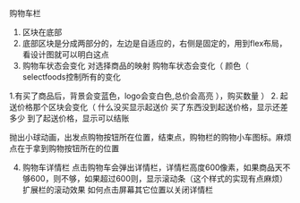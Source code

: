 购物车栏
1. 区块在底部
2. 底部区块是分成两部分的，左边是自适应的，右侧是固定的，用到flex布局，看设计图就可以明白这点
3. 购物车状态会变化
对选择商品的映射
购物车状态会变化（
颜色（
selectfoods控制所有的变化

1.有买了商品后，背景会变蓝色，logo会变白色,总价会高亮
），购买数量
）
2. 起送价格那个区块会变化（
什么没买显示起送价
买了东西没到起送价格，显示还差多少
到了起送价格，显示可以结账


抛出小球动画，出发点购物按钮所在位置，结束点，购物栏的购物小车图标。麻烦点在于拿到购物按钮所在的位置


4. 购物车详情栏
点击购物车会弹出详情栏，详情栏高度600像素，如果商品天不够600，则不够，如果超过600则，显示滚动条（这个样式的实现有点麻烦）
扩展栏的滚动效果
如何点击屏幕其它位置以关闭详情栏
